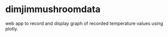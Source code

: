# dimjimmushroomdata
 web app to record and display graph of recorded temperature values using plotly. 
